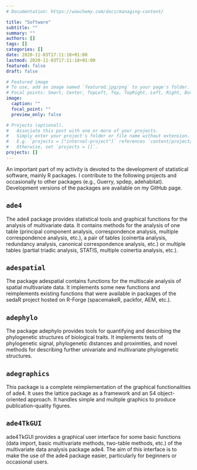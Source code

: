 ```yaml
---
# Documentation: https://wowchemy.com/docs/managing-content/

title: "Software"
subtitle: ""
summary: ""
authors: []
tags: []
categories: []
date: 2020-11-03T17:11:18+01:00
lastmod: 2020-11-03T17:11:18+01:00
featured: false
draft: false

# Featured image
# To use, add an image named `featured.jpg/png` to your page's folder.
# Focal points: Smart, Center, TopLeft, Top, TopRight, Left, Right, BottomLeft, Bottom, BottomRight.
image:
  caption: ""
  focal_point: ""
  preview_only: false

# Projects (optional).
#   Associate this post with one or more of your projects.
#   Simply enter your project's folder or file name without extension.
#   E.g. `projects = ["internal-project"]` references `content/project/deep-learning/index.md`.
#   Otherwise, set `projects = []`.
projects: []
---
```

An important part of my activity is devoted to the development of statistical software, mainly R packages. I contribute to the following projects and occasionally to other packages (e.g., Guerry, spdep, adehabitat). Development versions of the packages are available on my GitHub page. 

## `ade4`

The ade4 package provides statistical tools and graphical functions for the analysis of multivariate data. It contains methods for the analysis of one table (principal component analysis, correspondence analysis, multiple correspondence analysis, etc.), a pair of tables (coinertia analysis, redundancy analysis, canonical correspondence analysis, etc.) or multiple tables (partial triadic analysis, STATIS, multiple coinertia analysis, etc.). 

## `adespatial`

The package adespatial contains functions for the multiscale analysis of spatial multivariate data. It implements some new functions and reimplements existing functions that were available in packages of the sedaR project hosted on R-Forge (spacemakeR, packfor, AEM, etc.).

## `adephylo`

The package adephylo provides tools for quantifying and describing the phylogenetic structures of biological traits. It implements tests of phylogenetic signal, phylogenetic distances and proximities, and novel methods for describing further univariate and multivariate phylogenetic structures. 

## `adegraphics`  

This package is a complete reimplementation of the graphical functionalities of ade4. It uses the lattice package as a framework and an S4 object-oriented approach. It handles simple and multiple graphics to produce publication-quality figures.

## `ade4TkGUI`

ade4TkGUI provides a graphical user interface for some basic functions (data import, basic multivariate methods, two-table methods, etc.) of the multivariate data analysis package ade4. The aim of this interface is to make the use of the ade4 package easier, particularly for beginners or occasional users. 
